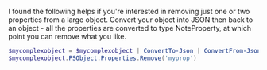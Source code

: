 I found the following helps if you're interested in removing just one or two properties from a large object. Convert your object into JSON then back to an object - all the properties are converted to type NoteProperty, at which point you can remove what you like.

```powershell
$mycomplexobject = $mycomplexobject | ConvertTo-Json | ConvertFrom-Json
$mycomplexobject.PSObject.Properties.Remove('myprop')
```

